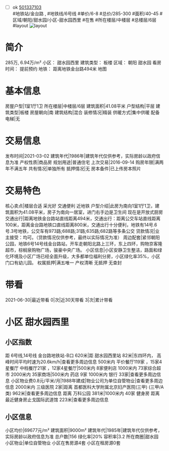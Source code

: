 - [ ] ok [501337103](https://bj.5i5j.com/ershoufang/501337103.html)  
 #地铁站/金台路 ,  #地铁线/6号线
#单价/6-8 #总价/285-300 #面积/40-45   #区域/朝阳/甜水园/小区-甜水园西里 #在售 #所在楼层/中楼层 #总楼层/6层 #layout 
![layout](http://image2a.5i5j.com/bdir/layout/77d8d2bdb85b4ff68a0b4b96299edfcb.jpg_P5.jpg) 
# 简介 
 285万,  6.94万/m² 
小区： 甜水园西里
建筑类型： 板楼
区域： 朝阳 甜水园
看房时间： 提前预约
地铁： 距离地铁金台路494米 地图
# 基本信息 
 房屋户型|1室1厅1卫
所在楼层|中楼层/6层
建筑面积|41.08平米
户型结构|平层
建筑类型|板楼
房屋朝向|南
建筑结构|混合
装修情况|精装
供暖方式|集中供暖
配备电梯|无
# 交易信息 
 发布时间|2021-03-02
建筑年代|1986年|建筑年代仅供参考，实际房龄以政府信息为准
产权性质|商品房
规划用途|普通住宅
上次交易|2016-09-14
购房年限|满两年不满五年
共有情况|单独所有
抵押情况|无
房本备件|已上传房本照片
# 交易特色 
 核心卖点|楼层合适 采光好 交通便利 近地铁
户型介绍|此房为南向1室1厅1卫，建筑面积为41.08平米，房子为南向一居室，进门右手边是卫生间  现在是开放式厨房
交通出行|距离地铁金台路站直线距离494米，交通出行：距离公交车站直线距离100米，距离金台路地铁口直线距离800米，交通出行十分便利，地铁有14号.6号.3号地铁，公交车有973路;688路;31路;635路;682路等多条公交
贷款情况|业主接受：均可。（贷款情况仅供参考，最终以实际情况为准）
周边配套|紧邻朝阳公园，地铁6号14号线金台路站，开车走朝阳北路上三环，东上四环，购物京客隆超市，棕榈泉购物广场，骏豪中央广场。
小区信息|小区安静卫生整洁，路面和绿化环境及小区广场已经全面升级，大多都单位福利分房，小区绿化率35%，小区门口有幼儿园。
权属抵押|满五唯一 产权清晰 无抵押 无查封
# 带看 
 2021-06-30|最近带看	 0|次|近30天带看	 3|次|累计带看
# 小区 甜水园西里
## 小区指数 
 距 6号线,14号线 金台路地铁站-B口 620米|距 甜水园西里站 82米|东四环内， 高峰时间平均时速为20.6km/h|查看更多周边信息
500米内 平价餐厅119家 ，15家4星餐厅
中档餐厅21家 ，12家4星餐厅|500米内 8家便利店
1000米内 73家综合超市
2000米内 35家商场|500米内 药店 9家
1000米内 银行 33家|查看更多周边信息
小区物业费0.8元/平米/月|1988年建成|物业公司为单位自管物业|查看更多周边信息
2000米内 三级医院 2家|距离 首都医科大学附属北京妇产医院(三甲) (三甲/A类) 962米|查看更多周边信息
距离 万科公园 381米|1000米内 40家 健身房
距离最近健身房止戈国际武道馆 223米|查看更多周边信息
## 小区信息 
 小区均价|69677元/m²
建筑面积|9000m²
建筑年代|1985年|建筑年代仅供参考，实际房龄以政府信息为准
总户数|156
绿化率|20%
容积率|3.2
所在商圈|甜水园
小区物业|单位自管物业
小区在售房源4套
小区在租房源0套
